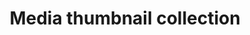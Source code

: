 ---
layout: pattern
categories: [patterns, collection]
title: Media thumbnail collection
type: [detail-page]
permalink: /patterns/collection/collection-media-thumbnail/
variations: true
overview: This variation of the collection component lets you add a media element to the list.  
description: | 
  This variation of the collection component lets you add a media element to the list. _see more details on functionality on the [default collection](/patterns/collection) page_
usa-link: "https://designsystem.digital.gov/components/collection/"
heading: Media thumbnail collection
collection:
  - title: Gears of Government President’s Award winners
    description: Today, the Administration announces the winners of the Gears of
            Government President’s Award. This program recognizes the contributions
            of individuals and teams across the federal workforce who make a
            profound difference in the lives of the American people.
    link: https://trumpadministration.archives.performance.gov/presidents-winners-press-release/
    img: https://trumpadministration.archives.performance.gov/img/GoG/GoG-logo.png
    alt: Gears of Government Awards - President's Award
    details: By Sondra Ainsworth and Constance Lu
    new-tag: true 
    ### true will display orange "New" tag
    tags: [PMA, OMB]

### Paths to view design and code... 
## designimg: can be used to show an image of the design until a coded version can be created. The htmlpath & csspath should be located in the pattens folder. Read more about creating coded components in /docs/creating-patterns 
# designimg: 
htmlpath: patterns/collection/collection-media-thumbnail.md
csspath: patterns/collection/index.scss
---